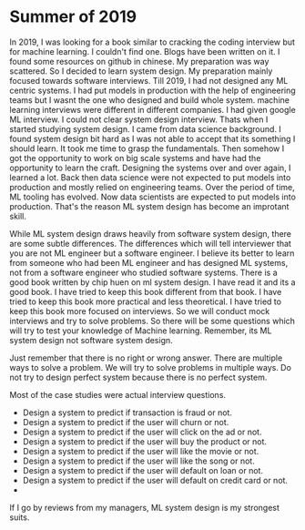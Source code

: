 
# Summer of 2019

In 2019, I was looking for a book similar to cracking the coding interview but for machine learning. I couldn't find one. Blogs have been written on it. I found some resources on github in chinese. My preparation was way scattered. So I decided to learn system design. My preparation mainly focused towards software interviews. 
Till 2019, I had not designed any ML centric systems. I had put models in production with the help of engineering teams but I wasnt the one who designed and build whole system. 
machine learning interviews were different in different companies. I had given google ML interview. I could not clear system design interview. Thats when I started studying system design. I came from data science background. I found system design bit hard as I was not able to accept that its something I should learn. It took me time to grasp the fundamentals. 
Then somehow I got the opportunity to work on big scale systems and have had the opportunity to learn the craft. Designing the systems over and over again, I learned a lot. 
Back then data science were not expected to put models into production and mostly relied on engineering teams. Over the period of time, ML tooling has evolved. Now data scientists are expected to put models into production. That's the reason ML system design has become an improtant skill. 

While ML system design draws heavily from software system design, there are some subtle differences. The differences which will tell interviewer that you are not ML engineer but a software engineer. I believe its better to learn from someone who had been ML engineer and has designed ML systems, not from a software engineer who studied software systems.
There is a good book written by chip huen on ml system design. I have read it and its a good book. I have tried to keep this book different from that book. I have tried to keep this book more practical and less theoretical. I have tried to keep this book more focused on interviews. So we will conduct mock interviews and try to solve problems. So there will be some questions which will try to test your knowledge of Machine learning. Remember, its ML system design not software system design. 

Just remember that there is no right or wrong answer. There are multiple ways to solve a problem. We will try to solve problems in multiple ways. Do not try to design perfect system because there is no perfect system. 

Most of the case studies were actual interview questions. 

- Design a system to predict if transaction is fraud or not.
- Design a system to predict if the user will churn or not.
- Design a system to predict if the user will click on the ad or not.
- Design a system to predict if the user will buy the product or not.
- Design a system to predict if the user will like the movie or not.
- Design a system to predict if the user will like the song or not.
- Design a system to predict if the user will default on loan or not.
- Design a system to predict if the user will default on credit card or not.
- 







If I go by reviews from my managers, ML system design is my strongest suits. 


